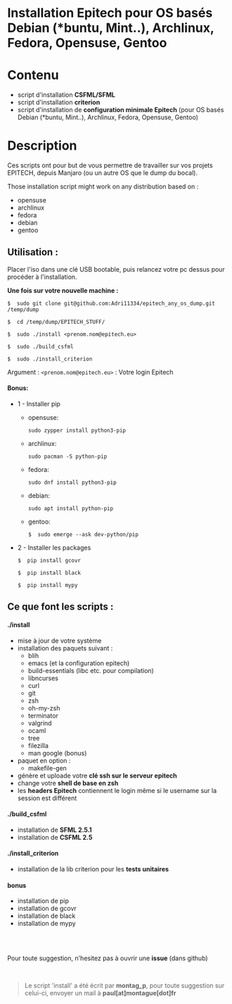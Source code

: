 # Installation Epitech pour OS basés Debian (*buntu, Mint..), Archlinux, Fedora, Opensuse, Gentoo

# Contenu
- script d'installation **CSFML/SFML**
- script d'installation **criterion**
- script d'installation de **configuration minimale Epitech** (pour OS basés Debian (*buntu, Mint..), Archlinux, Fedora, Opensuse, Gentoo)

# Description

Ces scripts ont pour but de vous permettre de travailler sur vos projets EPITECH, depuis Manjaro (ou un autre OS que le dump du bocal).

Those installation script might work on any distribution based on :
- opensuse
- archlinux
- fedora
- debian
- gentoo

## Utilisation :

Placer l'iso dans une clé USB bootable, puis relancez votre pc dessus pour procéder à l'installation.

**Une fois sur votre nouvelle machine :**

```shell
$  sudo git clone git@github.com:Adri11334/epitech_any_os_dump.git /temp/dump

$  cd /temp/dump/EPITECH_STUFF/

$  sudo ./install <prenom.nom@epitech.eu>

$  sudo ./build_csfml

$  sudo ./install_criterion
```
Argument :
`<prenom.nom@epitech.eu>` : Votre login Epitech
<br>

#### Bonus:

* 1 - Installer pip
    * opensuse:
        ```shell
        sudo zypper install python3-pip
        ```
    * archlinux:
        ```shell
        sudo pacman -S python-pip
        ```
    * fedora:
        ```shell
        sudo dnf install python3-pip
        ```
    * debian:
        ```shell
        sudo apt install python-pip
        ```
    * gentoo:
        ```shell
        $  sudo emerge --ask dev-python/pip
        ```

* 2 - Installer les packages
    ```shell
    $  pip install gcovr

    $  pip install black

    $  pip install mypy
    ```



## Ce que font les scripts :

#### ./install
* mise à jour de votre système
* installation des paquets suivant :
    - blih
    - emacs (et la configuration epitech)
    - build-essentials (libc etc. pour compilation)
    - libncurses
    - curl
    - git
    - zsh
    - oh-my-zsh
    - terminator
    - valgrind
    - ocaml
    - tree
    - filezilla
    - man google (bonus)
* paquet en option :
    - makefile-gen
* génère et uploade votre **clé ssh sur le serveur epitech**
* change votre **shell de base en zsh**
* les **headers Epitech** contiennent le login même si le username sur la session est différent

#### ./build_csfml
* installation de **SFML 2.5.1**
* installation de **CSFML 2.5**

#### ./install_criterion
* installation de la lib criterion pour les **tests unitaires**

#### bonus
* installation de pip
* installation de gcovr
* installation de black
* installation de mypy

<br>
<br>

Pour toute suggestion, n'hesitez pas à ouvrir une **issue** (dans github)

<br>

> Le script 'install' a été écrit par **montag_p**, pour toute suggestion sur celui-ci, envoyer un mail à **paul[at]montague[dot]fr**
